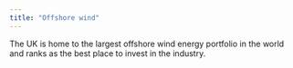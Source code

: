 ```yaml
---
title: "Offshore wind"
---
```

The UK is home to the largest offshore wind energy portfolio in the world and ranks as the best place to invest in the industry.
 
